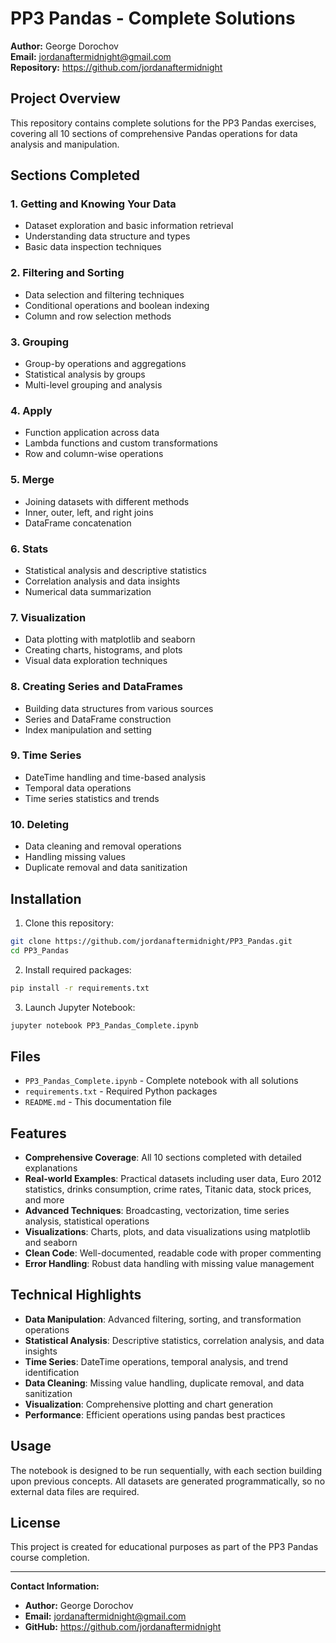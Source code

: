 # PP3 Pandas - Complete Solutions

**Author:** George Dorochov  
**Email:** jordanaftermidnight@gmail.com  
**Repository:** https://github.com/jordanaftermidnight

## Project Overview

This repository contains complete solutions for the PP3 Pandas exercises, covering all 10 sections of comprehensive Pandas operations for data analysis and manipulation.

## Sections Completed

### 1. Getting and Knowing Your Data
- Dataset exploration and basic information retrieval
- Understanding data structure and types
- Basic data inspection techniques

### 2. Filtering and Sorting
- Data selection and filtering techniques
- Conditional operations and boolean indexing
- Column and row selection methods

### 3. Grouping
- Group-by operations and aggregations
- Statistical analysis by groups
- Multi-level grouping and analysis

### 4. Apply
- Function application across data
- Lambda functions and custom transformations
- Row and column-wise operations

### 5. Merge
- Joining datasets with different methods
- Inner, outer, left, and right joins
- DataFrame concatenation

### 6. Stats
- Statistical analysis and descriptive statistics
- Correlation analysis and data insights
- Numerical data summarization

### 7. Visualization
- Data plotting with matplotlib and seaborn
- Creating charts, histograms, and plots
- Visual data exploration techniques

### 8. Creating Series and DataFrames
- Building data structures from various sources
- Series and DataFrame construction
- Index manipulation and setting

### 9. Time Series
- DateTime handling and time-based analysis
- Temporal data operations
- Time series statistics and trends

### 10. Deleting
- Data cleaning and removal operations
- Handling missing values
- Duplicate removal and data sanitization

## Installation

1. Clone this repository:
```bash
git clone https://github.com/jordanaftermidnight/PP3_Pandas.git
cd PP3_Pandas
```

2. Install required packages:
```bash
pip install -r requirements.txt
```

3. Launch Jupyter Notebook:
```bash
jupyter notebook PP3_Pandas_Complete.ipynb
```

## Files

- `PP3_Pandas_Complete.ipynb` - Complete notebook with all solutions
- `requirements.txt` - Required Python packages
- `README.md` - This documentation file

## Features

- **Comprehensive Coverage**: All 10 sections completed with detailed explanations
- **Real-world Examples**: Practical datasets including user data, Euro 2012 statistics, drinks consumption, crime rates, Titanic data, stock prices, and more
- **Advanced Techniques**: Broadcasting, vectorization, time series analysis, statistical operations
- **Visualizations**: Charts, plots, and data visualizations using matplotlib and seaborn
- **Clean Code**: Well-documented, readable code with proper commenting
- **Error Handling**: Robust data handling with missing value management

## Technical Highlights

- **Data Manipulation**: Advanced filtering, sorting, and transformation operations
- **Statistical Analysis**: Descriptive statistics, correlation analysis, and data insights
- **Time Series**: DateTime operations, temporal analysis, and trend identification
- **Data Cleaning**: Missing value handling, duplicate removal, and data sanitization
- **Visualization**: Comprehensive plotting and chart generation
- **Performance**: Efficient operations using pandas best practices

## Usage

The notebook is designed to be run sequentially, with each section building upon previous concepts. All datasets are generated programmatically, so no external data files are required.

## License

This project is created for educational purposes as part of the PP3 Pandas course completion.

---

**Contact Information:**
- **Author:** George Dorochov
- **Email:** jordanaftermidnight@gmail.com
- **GitHub:** https://github.com/jordanaftermidnight